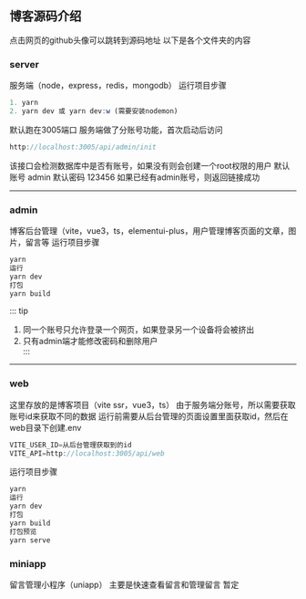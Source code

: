 ## 博客源码介绍
点击网页的github头像可以跳转到源码地址
以下是各个文件夹的内容
### server
服务端（node，express，redis，mongodb）
运行项目步骤
``` js
1. yarn
2. yarn dev 或 yarn dev:w (需要安装nodemon)
```
默认跑在3005端口
服务端做了分账号功能，首次启动后访问
``` js
http://localhost:3005/api/admin/init
```
该接口会检测数据库中是否有账号，如果没有则会创建一个root权限的用户
默认账号 admin
默认密码 123456
如果已经有admin账号，则返回链接成功

------------------------------------

### admin
博客后台管理（vite，vue3，ts，elementui-plus，用户管理博客页面的文章，图片，留言等
运行项目步骤
``` js
yarn
运行
yarn dev
打包
yarn build
```
::: tip
  1. 同一个账号只允许登录一个网页，如果登录另一个设备将会被挤出
  2. 只有admin端才能修改密码和删除用户	
:::

------------------------------------

### web 
这里存放的是博客项目（vite ssr，vue3，ts）
由于服务端分账号，所以需要获取账号id来获取不同的数据
运行前需要从后台管理的页面设置里面获取id，然后在web目录下创建.env
``` js
VITE_USER_ID=从后台管理获取到的id
VITE_API=http://localhost:3005/api/web
```
运行项目步骤
``` js
yarn
运行
yarn dev
打包
yarn build
打包预览
yarn serve
```
### miniapp
留言管理小程序（uniapp）
主要是快速查看留言和管理留言
暂定
